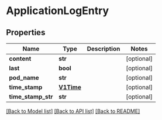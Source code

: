 # ApplicationLogEntry

## Properties
Name | Type | Description | Notes
------------ | ------------- | ------------- | -------------
**content** | **str** |  | [optional] 
**last** | **bool** |  | [optional] 
**pod_name** | **str** |  | [optional] 
**time_stamp** | [**V1Time**](V1Time.md) |  | [optional] 
**time_stamp_str** | **str** |  | [optional] 

[[Back to Model list]](../README.md#documentation-for-models) [[Back to API list]](../README.md#documentation-for-api-endpoints) [[Back to README]](../README.md)


